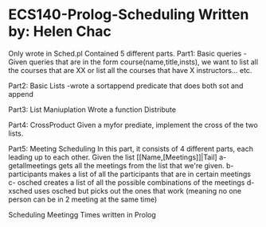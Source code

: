 ECS140-Prolog-Scheduling
Written by: Helen Chac
========================

Only wrote in Sched.pl
Contained 5 different parts.
Part1: Basic queries
-Given queries that are in the form course(name,title,insts), we want to list all the courses that are XX or list all the courses that have X instructors... etc.

Part2: Basic Lists
-wrote a sortappend predicate that does both sot and append

Part3: List Maniuplation
Wrote a function Distribute

Part4: CrossProduct
Given a myfor prediate, implement the cross of the two lists.

Part5: Meeting Scheduling
In this part, it consists of 4 different parts, each leading up to each other.
Given the list [[Name,[Meetings]]|Tail]
a- getallmeetings gets all the meetings from the list that we're given. 
b- participants makes a list of all the participants that are in certain meetings
c- osched creates a list of all the possible combinations of the meetings
d- xsched uses osched but picks out the ones that work (meaning no one person can be in 2 meeting at the same time)


Scheduling Meetingg Times written in Prolog
